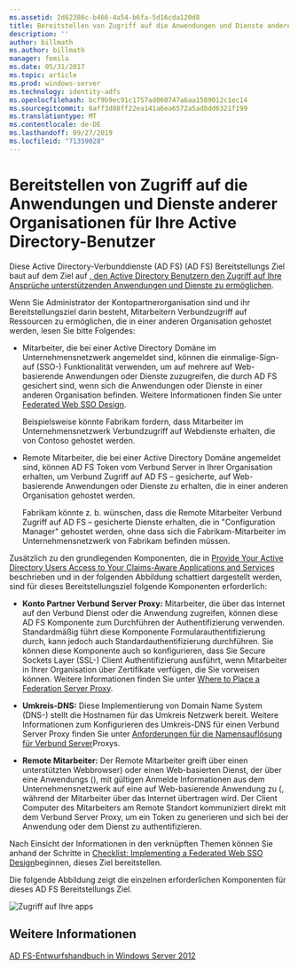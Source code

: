 ```yaml
---
ms.assetid: 2d62386c-b466-4a54-b6fa-5d16cda120d8
title: Bereitstellen von Zugriff auf die Anwendungen und Dienste anderer Organisationen für Ihre Active Directory-Benutzer
description: ''
author: billmath
ms.author: billmath
manager: femila
ms.date: 05/31/2017
ms.topic: article
ms.prod: windows-server
ms.technology: identity-adfs
ms.openlocfilehash: bcf9b9ec91c1757ad060747a6aa1589012c1ec14
ms.sourcegitcommit: 6aff3d88ff22ea141a6ea6572a5ad8dd6321f199
ms.translationtype: MT
ms.contentlocale: de-DE
ms.lasthandoff: 09/27/2019
ms.locfileid: "71359028"
---
```

# <a name="provide-your-active-directory-users-access-to-the-applications-and-services-of-other-organizations"></a>Bereitstellen von Zugriff auf die Anwendungen und Dienste anderer Organisationen für Ihre Active Directory-Benutzer

Diese Active Directory-Verbunddienste (AD FS) \(AD FS\) Bereitstellungs Ziel baut auf dem Ziel auf [, den Active Directory Benutzern den Zugriff auf Ihre Ansprüche unterstützenden Anwendungen und Dienste zu ermöglichen](Provide-Your-Active-Directory-Users-Access-to-Your-Claims-Aware-Applications-and-Services.md).  
  
Wenn Sie Administrator der Kontopartnerorganisation sind und ihr Bereitstellungsziel darin besteht, Mitarbeitern Verbundzugriff auf Ressourcen zu ermöglichen, die in einer anderen Organisation gehostet werden, lesen Sie bitte Folgendes:  
  
-   Mitarbeiter, die bei einer Active Directory Domäne im Unternehmensnetzwerk angemeldet sind, können die einmalige\-Sign\-auf \(SSO-\) Funktionalität verwenden, um auf mehrere auf Web\-basierende Anwendungen oder Dienste zuzugreifen, die durch AD FS gesichert sind, wenn sich die Anwendungen oder Dienste in einer anderen Organisation befinden. Weitere Informationen finden Sie unter [Federated Web SSO Design](Federated-Web-SSO-Design.md).  
  
    Beispielsweise könnte Fabrikam fordern, dass Mitarbeiter im Unternehmensnetzwerk Verbundzugriff auf Webdienste erhalten, die von Contoso gehostet werden.  
  
-   Remote Mitarbeiter, die bei einer Active Directory Domäne angemeldet sind, können AD FS Token vom Verbund Server in Ihrer Organisation erhalten, um Verbund Zugriff auf AD FS – gesicherte, auf Web\-basierende Anwendungen oder Dienste zu erhalten, die in einer anderen Organisation gehostet werden.  
  
    Fabrikam könnte z. b. wünschen, dass die Remote Mitarbeiter Verbund Zugriff auf AD FS – gesicherte Dienste erhalten, die in "Configuration Manager" gehostet werden, ohne dass sich die Fabrikam-Mitarbeiter im Unternehmensnetzwerk von Fabrikam befinden müssen.  
  
Zusätzlich zu den grundlegenden Komponenten, die in [Provide Your Active Directory Users Access to Your Claims-Aware Applications and Services](Provide-Your-Active-Directory-Users-Access-to-Your-Claims-Aware-Applications-and-Services.md) beschrieben und in der folgenden Abbildung schattiert dargestellt werden, sind für dieses Bereitstellungsziel folgende Komponenten erforderlich:  
  
-   **Konto Partner Verbund Server Proxy:** Mitarbeiter, die über das Internet auf den Verbund Dienst oder die Anwendung zugreifen, können diese AD FS Komponente zum Durchführen der Authentifizierung verwenden. Standardmäßig führt diese Komponente Formularauthentifizierung durch, kann jedoch auch Standardauthentifizierung durchführen. Sie können diese Komponente auch so konfigurieren, dass Sie Secure Sockets Layer \(SSL-\) Client Authentifizierung ausführt, wenn Mitarbeiter in Ihrer Organisation über Zertifikate verfügen, die Sie vorweisen können. Weitere Informationen finden Sie unter [Where to Place a Federation Server Proxy](Where-to-Place-a-Federation-Server-Proxy.md).  
  
-   **Umkreis-DNS:** Diese Implementierung von Domain Name System \(DNS-\) stellt die Hostnamen für das Umkreis Netzwerk bereit. Weitere Informationen zum Konfigurieren des Umkreis-DNS für einen Verbund Server Proxy finden Sie unter [Anforderungen für die Namensauflösung für Verbund Server](Name-Resolution-Requirements-for-Federation-Server-Proxies.md)Proxys.  
  
-   **Remote Mitarbeiter:** Der Remote Mitarbeiter greift über einen unterstützten Webbrowser\) oder einen Web\-basierten Dienst, der über eine Anwendungs \(\), mit gültigen Anmelde Informationen aus dem Unternehmensnetzwerk auf eine auf Web\-basierende Anwendung zu \(, während der Mitarbeiter über das Internet übertragen wird. Der Client Computer des Mitarbeiters am Remote Standort kommuniziert direkt mit dem Verbund Server Proxy, um ein Token zu generieren und sich bei der Anwendung oder dem Dienst zu authentifizieren.  
  
Nach Einsicht der Informationen in den verknüpften Themen können Sie anhand der Schritte in [Checklist: Implementing a Federated Web SSO Design](../../ad-fs/deployment/Checklist--Implementing-a-Federated-Web-SSO-Design.md)beginnen, dieses Ziel bereitstellen.  
  
Die folgende Abbildung zeigt die einzelnen erforderlichen Komponenten für dieses AD FS Bereitstellungs Ziel.  
  
![Zugriff auf Ihre apps](media/50af4837-31e0-451f-a942-e705c2300065.gif)  
  
## <a name="see-also"></a>Weitere Informationen
[AD FS-Entwurfshandbuch in Windows Server 2012](AD-FS-Design-Guide-in-Windows-Server-2012.md)
